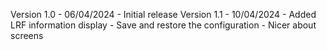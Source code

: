 Version 1.0 - 06/04/2024 - Initial release
Version 1.1 - 10/04/2024 - Added LRF information display
                         - Save and restore the configuration
                         - Nicer about screens
